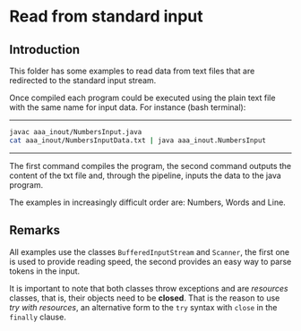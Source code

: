 # Read from standard input

## Introduction

This folder has some examples to read data from
text files that are redirected to the standard
input stream.

Once compiled each program could be executed
using the plain text file with the same name
for input data. For instance (bash terminal):

---

```bash
javac aaa_inout/NumbersInput.java
cat aaa_inout/NumbersInputData.txt | java aaa_inout.NumbersInput
```

---

The first command compiles the program, the second command
outputs the content of the txt file and, through the pipeline,
inputs the data to the java program.

The examples in increasingly difficult order are: Numbers, Words
and Line.

## Remarks

All examples use the classes `BufferedInputStream` and `Scanner`,
the first one is used to provide reading speed, the second provides
an easy way to parse tokens in the input.

It is important to note that both classes throw exceptions and are
*resources* classes, that is, their objects need to be **closed**.
That is the reason to use *try with resources*, an alternative form
to the `try` syntax with `close` in the `finally` clause. 